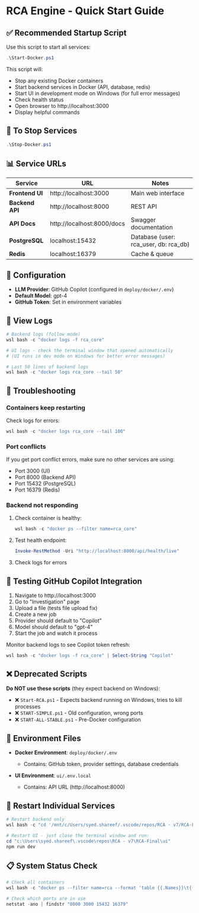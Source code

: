 # RCA Engine - Quick Start Guide

## ✅ Recommended Startup Script

Use this script to start all services:

```powershell
.\Start-Docker.ps1
```

This script will:
- Stop any existing Docker containers
- Start backend services in Docker (API, database, redis)
- Start UI in development mode on Windows (for full error messages)
- Check health status
- Open browser to http://localhost:3000
- Display helpful commands

## 🛑 To Stop Services

```powershell
.\Stop-Docker.ps1
```

## 📊 Service URLs

| Service | URL | Notes |
|---------|-----|-------|
| **Frontend UI** | http://localhost:3000 | Main web interface |
| **Backend API** | http://localhost:8000 | REST API |
| **API Docs** | http://localhost:8000/docs | Swagger documentation |
| **PostgreSQL** | localhost:15432 | Database (user: rca_user, db: rca_db) |
| **Redis** | localhost:16379 | Cache & queue |

## 🔧 Configuration

- **LLM Provider**: GitHub Copilot (configured in `deploy/docker/.env`)
- **Default Model**: gpt-4
- **GitHub Token**: Set in environment variables

## 📝 View Logs

```powershell
# Backend logs (follow mode)
wsl bash -c "docker logs -f rca_core"

# UI logs - check the terminal window that opened automatically
# (UI runs in dev mode on Windows for better error messages)

# Last 50 lines of backend logs
wsl bash -c "docker logs rca_core --tail 50"
```

## 🐛 Troubleshooting

### Containers keep restarting
Check logs for errors:
```powershell
wsl bash -c "docker logs rca_core --tail 100"
```

### Port conflicts
If you get port conflict errors, make sure no other services are using:
- Port 3000 (UI)
- Port 8000 (Backend API)
- Port 15432 (PostgreSQL)
- Port 16379 (Redis)

### Backend not responding
1. Check container is healthy:
   ```powershell
   wsl bash -c "docker ps --filter name=rca_core"
   ```

2. Test health endpoint:
   ```powershell
   Invoke-RestMethod -Uri "http://localhost:8000/api/health/live"
   ```

3. Check logs for errors

## 🚀 Testing GitHub Copilot Integration

1. Navigate to http://localhost:3000
2. Go to "Investigation" page
3. Upload a file (tests file upload fix)
4. Create a new job
5. Provider should default to "Copilot"
6. Model should default to "gpt-4"
7. Start the job and watch it process

Monitor backend logs to see Copilot token refresh:
```powershell
wsl bash -c "docker logs -f rca_core" | Select-String "Copilot"
```

## ❌ Deprecated Scripts

**Do NOT use these scripts** (they expect backend on Windows):
- ❌ `Start-RCA.ps1` - Expects backend running on Windows, tries to kill processes
- ❌ `START-SIMPLE.ps1` - Old configuration, wrong ports
- ❌ `START-ALL-STABLE.ps1` - Pre-Docker configuration

## 💾 Environment Files

- **Docker Environment**: `deploy/docker/.env`
  - Contains: GitHub token, provider settings, database credentials
  
- **UI Environment**: `ui/.env.local`
  - Contains: API URL (http://localhost:8000)

## 🔄 Restart Individual Services

```powershell
# Restart backend only
wsl bash -c "cd '/mnt/c/Users/syed.shareef/.vscode/repos/RCA - v7/RCA-Final/deploy/docker' && docker compose -f docker-compose.yml -f docker-compose.dev.yml restart rca_core"

# Restart UI - just close the terminal window and run:
cd "c:\Users\syed.shareef\.vscode\repos\RCA - v7\RCA-Final\ui"
npm run dev
```

## 📋 System Status Check

```powershell
# Check all containers
wsl bash -c "docker ps --filter name=rca --format 'table {{.Names}}\t{{.Status}}\t{{.Ports}}'"

# Check which ports are in use
netstat -ano | findstr "8000 3000 15432 16379"
```
